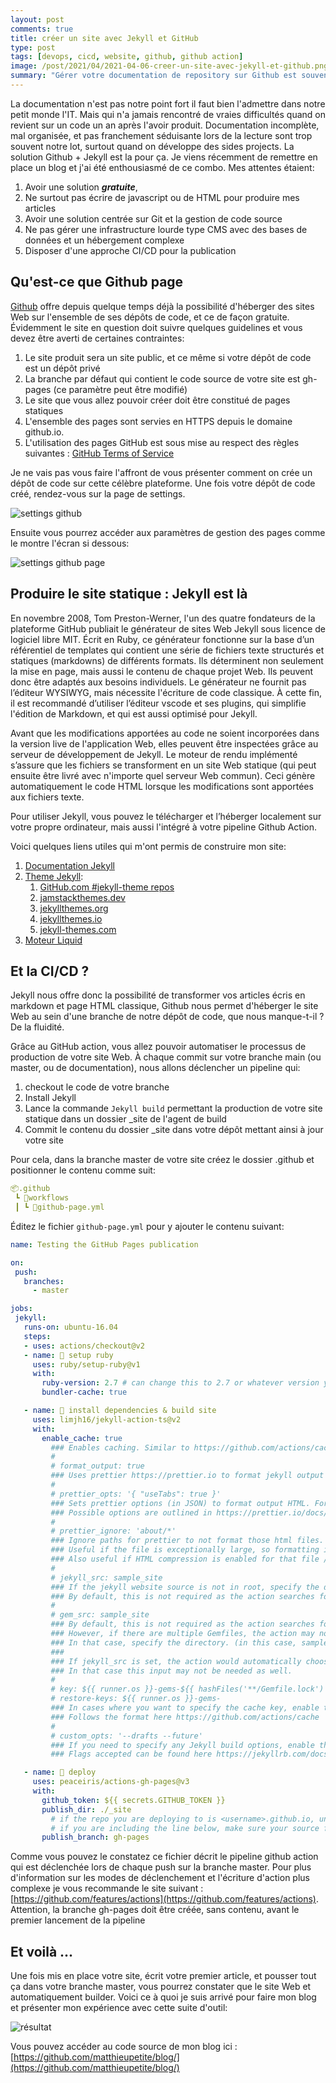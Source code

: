 ```yaml
---
layout: post
comments: true
title: créer un site avec Jekyll et GitHub
type: post
tags: [devops, cicd, website, github, github action]
image: /post/2021/04/2021-04-06-creer-un-site-avec-jekyll-et-github.png
summary: "Gérer votre documentation de repository sur Github est souvent un enjeu pour vous et pour la communauté. Jekyll et les Github Pages sont là pour ça."
---
```


La documentation n'est pas notre point fort il faut bien l'admettre dans notre petit monde l'IT. Mais qui n'a jamais rencontré de vraies difficultés quand on revient sur un code un an après l'avoir produit. Documentation incomplète, mal organisée, et pas franchement séduisante lors de la lecture sont trop souvent notre lot, surtout quand on développe des sides projects. La solution Github + Jekyll est la pour ça. Je viens récemment de remettre en place un blog et j'ai été enthousiasmé de ce combo. Mes attentes étaient:

1. Avoir une solution ***gratuite***,
2. Ne surtout pas écrire de javascript ou de HTML pour produire mes articles
3. Avoir une solution centrée sur Git et la gestion de code source
4. Ne pas gérer une infrastructure lourde type CMS avec des bases de données et un hébergement complexe
5. Disposer d'une approche CI/CD pour la publication

## Qu'est-ce que Github page

[Github](https://github.com/) offre depuis quelque temps déjà la possibilité d'héberger des sites Web sur l'ensemble de ses dépôts de code, et ce de façon gratuite. Évidemment le site en question doit suivre quelques guidelines et vous devez être averti de certaines contraintes:

1. Le site produit sera un site public, et ce même si votre dépôt de code est un dépôt privé
2. La branche par défaut qui contient le code source de votre site est gh-pages (ce paramètre peut être modifié)
3. Le site que vous allez pouvoir créer doit être constitué de pages statiques
4. L'ensemble des pages sont servies en HTTPS depuis le domaine github.io. 
5. L'utilisation des pages GitHub est sous mise au respect des règles suivantes : [GitHub Terms of Service](https://docs.github.com/en/articles/github-terms-of-service)

Je ne vais pas vous faire l'affront de vous présenter comment on crée un dépôt de code sur cette célèbre plateforme. Une fois votre dépôt de code créé, rendez-vous sur la page de settings.

![settings github](/blog/images/post/2021/04/2021-04-06-creer-un-site-avec-jekyll-et-github-1.png)

Ensuite vous pourrez accéder aux paramètres de gestion des pages comme le montre l'écran si dessous:

![settings github page](/blog/images/post/2021/04/2021-04-06-creer-un-site-avec-jekyll-et-github-2.png)

## Produire le site statique : Jekyll est là

En novembre 2008, Tom Preston-Werner, l'un des quatre fondateurs de la plateforme GitHub publiait le générateur de sites Web Jekyll sous licence de logiciel libre MIT. Écrit en Ruby, ce générateur fonctionne sur la base d’un référentiel de templates qui contient une série de fichiers texte structurés et statiques (markdowns) de différents formats. Ils déterminent non seulement la mise en page, mais aussi le contenu de chaque projet Web. Ils peuvent donc être adaptés aux besoins individuels. Le générateur ne fournit pas l’éditeur WYSIWYG, mais nécessite l'écriture de code classique. À cette fin, il est recommandé d’utiliser l’éditeur vscode et ses plugins, qui simplifie l'édition de Markdown, et qui est aussi optimisé pour Jekyll.

Avant que les modifications apportées au code ne soient incorporées dans la version live de l'application Web, elles peuvent être inspectées grâce au serveur de développement de Jekyll. Le moteur de rendu implémenté s’assure que les fichiers se transforment en un site Web statique (qui peut ensuite être livré avec n'importe quel serveur Web commun). Ceci génère automatiquement le code HTML lorsque les modifications sont apportées aux fichiers texte.

Pour utiliser Jekyll, vous pouvez le télécharger et l’héberger localement sur votre propre ordinateur, mais aussi l'intégré à votre pipeline Github Action.

Voici quelques liens utiles qui m'ont permis de construire mon site:


1. [Documentation Jekyll](https://jekyllrb.com/)
2. [Theme Jekyll](https://jekyllrb.com/docs/themes/):
   1. [GitHub.com #jekyll-theme repos](https://jekyllrb.com/docs/themes/)
   2. [jamstackthemes.dev](jamstackthemes.dev)
   3. [jekyllthemes.org](jekyllthemes.org)
   4. [jekyllthemes.io](jekyllthemes.io)
   5. [jekyll-themes.com](jekyll-themes.com)
3. [Moteur Liquid](https://shopify.github.io/liquid/filters/divided_by/)

## Et la CI/CD ?

Jekyll nous offre donc la possibilité de transformer vos articles écris en markdown et page HTML classique, Github nous permet d'héberger le site Web au sein d'une branche de notre dépôt de code, que nous manque-t-il ? De la fluidité.

Grâce au GitHub action, vous allez pouvoir automatiser le processus de production de votre site Web. À chaque commit sur votre branche main (ou master, ou de documentation), nous allons déclencher un pipeline qui:

1. checkout le code de votre branche
2. Install Jekyll
3. Lance la commande ```Jekyll build``` permettant la production de votre site statique dans un dossier _site de l'agent de build
4. Commit le contenu du dossier _site dans votre dépôt mettant ainsi à jour votre site

Pour cela, dans la branche master de votre site créez le dossier .github et positionner le contenu comme suit:

```yaml
📦.github
 ┗ 📂workflows
 ┃ ┗ 📜github-page.yml
 ```

 Éditez le fichier ```github-page.yml``` pour y ajouter le contenu suivant:

 ```yaml
name: Testing the GitHub Pages publication

on:
  push:
    branches:
      - master

jobs:
  jekyll:
    runs-on: ubuntu-16.04
    steps:
    - uses: actions/checkout@v2
    - name: 💎 setup ruby
      uses: ruby/setup-ruby@v1
      with:
        ruby-version: 2.7 # can change this to 2.7 or whatever version you prefer
        bundler-cache: true

    - name: 🔨 install dependencies & build site
      uses: limjh16/jekyll-action-ts@v2
      with:
        enable_cache: true
          ### Enables caching. Similar to https://github.com/actions/cache.
          #
          # format_output: true
          ### Uses prettier https://prettier.io to format jekyll output HTML.
          #
          # prettier_opts: '{ "useTabs": true }'
          ### Sets prettier options (in JSON) to format output HTML. For example, output tabs over spaces.
          ### Possible options are outlined in https://prettier.io/docs/en/options.html
          #
          # prettier_ignore: 'about/*'
          ### Ignore paths for prettier to not format those html files.
          ### Useful if the file is exceptionally large, so formatting it takes a while.
          ### Also useful if HTML compression is enabled for that file / formatting messes it up.
          #
          # jekyll_src: sample_site
          ### If the jekyll website source is not in root, specify the directory. (in this case, sample_site)
          ### By default, this is not required as the action searches for a _config.yml automatically.
          #
          # gem_src: sample_site
          ### By default, this is not required as the action searches for a _config.yml automatically.
          ### However, if there are multiple Gemfiles, the action may not be able to determine which to use.
          ### In that case, specify the directory. (in this case, sample_site)
          ###
          ### If jekyll_src is set, the action would automatically choose the Gemfile in jekyll_src.
          ### In that case this input may not be needed as well.
          #
          # key: ${{ runner.os }}-gems-${{ hashFiles('**/Gemfile.lock') }}
          # restore-keys: ${{ runner.os }}-gems-
          ### In cases where you want to specify the cache key, enable the above 2 inputs
          ### Follows the format here https://github.com/actions/cache
          #
          # custom_opts: '--drafts --future'
          ### If you need to specify any Jekyll build options, enable the above input
          ### Flags accepted can be found here https://jekyllrb.com/docs/configuration/options/#build-command-options

    - name: 🚀 deploy
      uses: peaceiris/actions-gh-pages@v3
      with:
        github_token: ${{ secrets.GITHUB_TOKEN }}
        publish_dir: ./_site
          # if the repo you are deploying to is <username>.github.io, uncomment the line below.
          # if you are including the line below, make sure your source files are NOT in the master branch:
        publish_branch: gh-pages
 ```

Comme vous pouvez le constatez ce fichier décrit le pipeline github action qui est déclenchée lors de chaque push sur la branche master. Pour plus d'information sur les modes de déclenchement et l'écriture d'action plus complexe je vous recommande le site suivant : [https://github.com/features/actions](https://github.com/features/actions). Attention, la branche gh-pages doit être créée, sans contenu, avant le premier lancement de la pipeline
## Et voilà ...

Une fois mis en place votre site, écrit votre premier article, et pousser tout ça dans votre branche master, vous pourrez constater que le site Web et automatiquement builder. Voici ce à quoi je suis arrivé pour faire mon blog et présenter mon expérience avec cette suite d'outil:

![résultat](/blog/images/post/2021/04/2021-04-06-creer-un-site-avec-jekyll-et-github-3.png)

Vous pouvez accéder au code source de mon blog ici : [https://github.com/matthieupetite/blog/](https://github.com/matthieupetite/blog/)